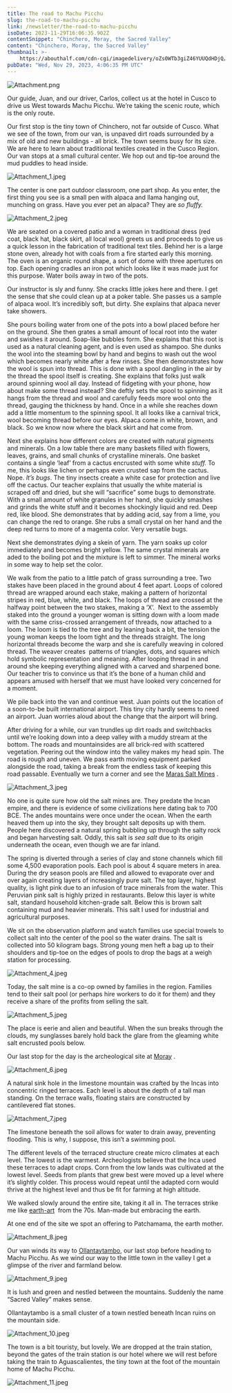 ```yaml
---
title: The road to Machu Picchu
slug: the-road-to-machu-picchu
link: /newsletter/the-road-to-machu-picchu
isoDate: 2023-11-29T16:06:35.902Z
contentSnippet: "Chinchero, Moray, the Sacred Valley"
content: "Chinchero, Moray, the Sacred Valley"
thumbnail: >-
    https://abouthalf.com/cdn-cgi/imagedelivery/oZs0WTb3giZ46YUUQdHDjQ/ad731b73-9242-410f-62c3-e43c3649d200/width=1200,format=auto
pubDate: "Wed, Nov 29, 2023, 4:06:35 PM UTC"
---
```


![Attachment.png](https://abouthalf.com/cdn-cgi/imagedelivery/oZs0WTb3giZ46YUUQdHDjQ/62b26aa4-1d92-48d6-c2b0-4b650bd79100/width=1200,format=auto "Attachment.png")

Our guide, Juan, and our driver, Carlos, collect us at the hotel in Cusco to drive us West towards Machu Picchu. We’re taking the scenic route, which is the only route.

Our first stop is the tiny town of Chinchero, not far outside of Cusco. What we see of the town, from our van, is unpaved dirt roads surrounded by a mix of old and new buildings - all brick. The town seems busy for its size. We are here to learn about traditional textiles created in the Cusco Region. Our van stops at a small cultural center. We hop out and tip-toe around the mud puddles to head inside.

![Attachment_1.jpeg](https://abouthalf.com/cdn-cgi/imagedelivery/oZs0WTb3giZ46YUUQdHDjQ/78cc0c86-e314-4375-f0ed-f3789116ae00/width=1200,format=auto "Attachment_1.jpeg")

The center is one part outdoor classroom, one part shop. As you enter, the first thing you see is a small pen with alpaca and llama hanging out, munching on grass. Have you ever pet an alpaca? They are _so fluffy._

![Attachment_2.jpeg](https://abouthalf.com/cdn-cgi/imagedelivery/oZs0WTb3giZ46YUUQdHDjQ/b9eabcfa-1532-4851-7e7d-e4e3854b9600/width=1200,format=auto "Attachment_2.jpeg")

We are seated on a covered patio and a woman in traditional dress (red coat, black hat, black skirt, all local wool) greets us and proceeds to give us a quick lesson in the fabrication of traditional text tiles. Behind her is a large stone oven, already hot with coals from a fire started early this morning. The oven is an organic round shape, a sort of dome with three apertures on top. Each opening cradles an iron pot which looks like it was made just for this purpose. Water boils away in two of the pots.

Our instructor is sly and funny. She cracks little jokes here and there. I get the sense that she could clean up at a poker table. She passes us a sample of alpaca wool. It’s incredibly soft, but dirty. She explains that alpaca never take showers.

She pours boiling water from one of the pots into a bowl placed before her on the ground. She then grates a small amount of local root into the water and swishes it around. Soap-like bubbles form. She explains that this root is used as a natural cleaning agent, and is even used as shampoo. She dunks the wool into the steaming bowl by hand and begins to wash out the wool which becomes nearly white after a few rinses. She then demonstrates how the wool is spun into thread. This is done with a spool dangling in the air by the thread the spool itself is creating. She explains that folks just walk around spinning wool all day. Instead of fidgeting with your phone, how about make some thread instead? She deftly sets the spool to spinning as it hangs from the thread and wool and carefully feeds more wool onto the thread, gauging the thickness by hand. Once in a while she reaches down add a little momentum to the spinning spool. It all looks like a carnival trick, wool becoming thread before our eyes. Alpaca come in white, brown, and black. So we know now where the black skirt and hat come from.

Next she explains how different colors are created with natural pigments and minerals. On a low table there are many baskets filled with flowers, leaves, grains, and small chunks of crystalline minerals. One basket contains a single ‘leaf’ from a cactus encrusted with some white _stuff._ To me, this looks like lichen or perhaps even crusted sap from the cactus. Nope. _It’s bugs_. The tiny insects create a white case for protection and live off the cactus. Our teacher explains that usually the white material is scraped off and dried, but she will “sacrifice” some bugs to demonstrate. With a small amount of white granules in her hand, she quickly smashes and grinds the white stuff and it becomes shockingly liquid and red. Deep red, like blood. She demonstrates that by adding acid, say from a lime, you can change the red to orange. She rubs a small crystal on her hand and the deep red turns to more of a magenta color. Very versatile bugs.

Next she demonstrates dying a skein of yarn. The yarn soaks up color immediately and becomes bright yellow. The same crystal minerals are aded to the boiling pot and the mixture is left to simmer. The mineral works in some way to help set the color.

We walk from the patio to a little patch of grass surrounding a tree. Two stakes have been placed in the ground about 4 feet apart. Loops of colored thread are wrapped around each stake, making a pattern of horizontal stripes in red, blue, white, and black. The loops of thread are crossed at the halfway point between the two stakes, making a ‘X’.  Next to the assembly staked into the ground a younger woman is sitting down with a loom made with the same criss-crossed arrangement of threads, now attached to a loom. The loom is tied to the tree and by leaning back a bit, the tension the young woman keeps the loom tight and the threads straight. The long horizontal threads become the warp and she is carefully weaving in colored thread. The weaver creates  patterns of triangles, dots, and squares which hold symbolic representation and meaning. After looping thread in and around she keeping everything aligned with a carved and sharpened bone. Our teacher tris to convince us that it’s the bone of a human child and appears amused with herself that we must have looked very concerned for a moment.

We pile back into the van and continue west. Juan points out the location of a soon-to-be built international airport. This tiny city hardly seems to need an airport. Juan worries aloud about the change that the airport will bring.

After driving for a while, our van trundles up dirt roads and switchbacks until we’re looking down into a deep valley with a muddy stream at the bottom. The roads and mountainsides are all brick-red with scattered vegetation. Peering out the window into the valley makes my head spin. The road is rough and uneven. We pass earth moving equipment parked alongside the road, taking a break from the endless task of keeping this road passable. Eventually we turn a corner and see the [Maras Salt Mines](https://www.incaexpert.com/blog/salineras-de-maras/) .

![Attachment_3.jpeg](https://abouthalf.com/cdn-cgi/imagedelivery/oZs0WTb3giZ46YUUQdHDjQ/1985f678-292e-46f0-bd1c-810406be7b00/width=1200,format=auto "Attachment_3.jpeg")

No one is quite sure how old the salt mines are. They predate the Incan empire, and there is evidence of some civilizations here dating bak to 700 BCE. The andes mountains were once under the ocean. When the earth heaved them up into the sky, they brought salt deposits up with them. People here discovered a natural spring bubbling up through the salty rock and began harvesting salt. Oddly, this salt is _sea salt_ due to its origin underneath the ocean, even though we are far inland.

The spring is diverted through a series of clay and stone channels which fill some 4,500 evaporation pools. Each pool is about 4 square meters in area. During the dry season pools are filled and allowed to evaporate over and over again creating layers of increasingly pure salt. The top layer, highest quality, is light pink due to an infusion of trace minerals from the water. This Peruvian pink salt is highly prized in restaurants. Below this layer is white salt, standard household kitchen-grade salt. Below this is brown salt containing mud and heavier minerals. This salt I used for industrial and agricultural purposes.

We sit on the observation platform and watch families use special trowels to collect salt into the center of the pool so the water drains. The salt is collected into 50 kilogram bags. Strong young men heft a bag up to their shoulders and tip-toe on the edges of pools to drop the bags at a weigh station for processing.

![Attachment_4.jpeg](https://abouthalf.com/cdn-cgi/imagedelivery/oZs0WTb3giZ46YUUQdHDjQ/f2d68490-621b-4571-0f1e-a4b5e5411200/width=1200,format=auto "Attachment_4.jpeg")

Today, the salt mine is a co-op owned by families in the region. Families tend to their salt pool (or perhaps hire workers to do it for them) and they receive a share of the profits from selling the salt.

![Attachment_5.jpeg](https://abouthalf.com/cdn-cgi/imagedelivery/oZs0WTb3giZ46YUUQdHDjQ/54fc02a1-36e0-4723-1d0d-ee7356d83700/width=1200,format=auto "Attachment_5.jpeg")

The place is eerie and alien and beautiful. When the sun breaks through the clouds, my sunglasses barely hold back the glare from the gleaming white salt encrusted pools below.

Our last stop for the day is the archeological site at [Moray](<https://en.wikipedia.org/wiki/Moray_(Inca_ruin)>) .

![Attachment_6.jpeg](https://abouthalf.com/cdn-cgi/imagedelivery/oZs0WTb3giZ46YUUQdHDjQ/7278b980-2def-4211-34cd-ac9f8bd05c00/width=1200,format=auto "Attachment_6.jpeg")

A natural sink hole in the limestone mountain was crafted by the Incas into concentric ringed terraces. Each level is about the depth of a tall man standing. On the terrace walls, floating stairs are constructed by cantilevered flat stones.

![Attachment_7.jpeg](https://abouthalf.com/cdn-cgi/imagedelivery/oZs0WTb3giZ46YUUQdHDjQ/7638735b-901c-4364-2b28-d00ad6269a00/width=1200,format=auto "Attachment_7.jpeg")

The limestone beneath the soil allows for water to drain away, preventing flooding. This is why, I suppose, this isn’t a swimming pool.

The different levels of the terraced structure create micro climates at each level. The lowest is the warmest. Archeologists believe that the Inca used these terraces to adapt crops. Corn from the low lands was cultivated at the lowest level. Seeds from plants that grew best were moved up a level where it’s slightly colder. This process would repeat until the adapted corn would thrive at the highest level and thus be fit for farming at high altitude.

We walked slowly around the entire site, taking it all in. The terraces strike me like [earth-art](https://en.wikipedia.org/wiki/Spiral_Jetty)  from the 70s. Man-made but embracing the earth.

At one end of the site we spot an offering to Patchamama, the earth mother.

![Attachment_8.jpeg](https://abouthalf.com/cdn-cgi/imagedelivery/oZs0WTb3giZ46YUUQdHDjQ/d6d6327b-a040-45fe-e6b7-44a5d741cc00/width=1200,format=auto "Attachment_8.jpeg")

Our van winds its way to [Ollantaytambo](https://en.wikipedia.org/wiki/Ollantaytambo), our last stop before heading to Machu Picchu. As we wind our way to the little town in the valley I get a glimpse of the river and farmland below.

![Attachment_9.jpeg](https://abouthalf.com/cdn-cgi/imagedelivery/oZs0WTb3giZ46YUUQdHDjQ/4a4ca6fe-6c83-440e-c9c4-33f06f18d500/width=1200,format=auto "Attachment_9.jpeg")

It is lush and green and nestled between the mountains. Suddenly the name “Sacred Valley” makes sense.

Ollantaytambo is a small cluster of a town nestled beneath Incan ruins on the mountain side.

![Attachment_10.jpeg](https://abouthalf.com/cdn-cgi/imagedelivery/oZs0WTb3giZ46YUUQdHDjQ/e48284a0-f95c-43a7-dc86-c57e32751100/width=1200,format=auto "Attachment_10.jpeg")

The town is a bit touristy, but lovely. We are dropped at the train station, beyond the gates of the train station is our hotel where we will rest before taking the train to Aguascalientes, the tiny town at the foot of the mountain home of Machu Picchu.

![Attachment_11.jpeg](https://abouthalf.com/cdn-cgi/imagedelivery/oZs0WTb3giZ46YUUQdHDjQ/93878848-5337-4bb9-ad4c-efa2b5465400/width=1200,format=auto "Attachment_11.jpeg")
